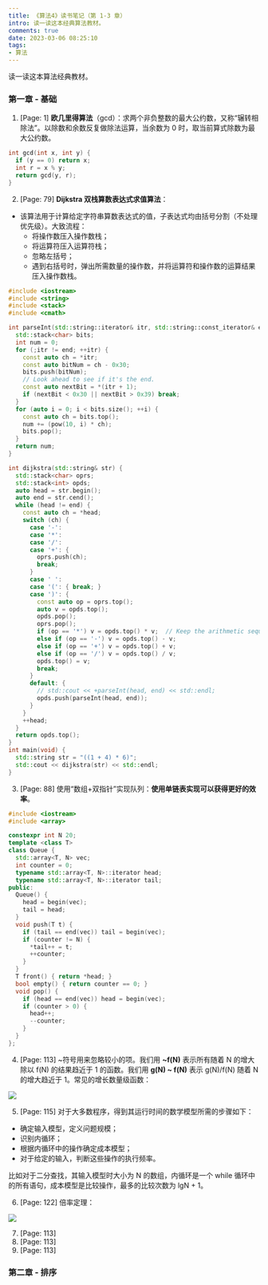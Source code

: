 ```yaml
---
title: 《算法4》读书笔记（第 1-3 章）
intro: 读一读这本经典算法教材。
comments: true
date: 2023-03-06 08:25:10
tags:
- 算法
---
```


读一读这本算法经典教材。

### 第一章 - 基础

1. [Page: 1] **欧几里得算法**（gcd）：求两个非负整数的最大公约数，又称“辗转相除法”。以除数和余数反复做除法运算，当余数为 0 时，取当前算式除数为最大公约数。

```cpp
int gcd(int x, int y) {
  if (y == 0) return x;
  int r = x % y;
  return gcd(y, r);
}
```

2. [Page: 79] **Dijkstra 双栈算数表达式求值算法**：

* 该算法用于计算给定字符串算数表达式的值，子表达式均由括号分割（不处理优先级）。大致流程：
  * 将操作数压入操作数栈；
  * 将运算符压入运算符栈；
  * 忽略左括号；
  * 遇到右括号时，弹出所需数量的操作数，并将运算符和操作数的运算结果压入操作数栈。

```cpp
#include <iostream>
#include <string>
#include <stack>
#include <cmath>

int parseInt(std::string::iterator& itr, std::string::const_iterator& end) {
  std::stack<char> bits;
  int num = 0;
  for (;itr != end; ++itr) {
    const auto ch = *itr;
    const auto bitNum = ch - 0x30;
    bits.push(bitNum);
    // Look ahead to see if it's the end.
    const auto nextBit = *(itr + 1);
    if (nextBit < 0x30 || nextBit > 0x39) break;
  }
  for (auto i = 0; i < bits.size(); ++i) {
    const auto ch = bits.top();
    num += (pow(10, i) * ch);
    bits.pop();
  }
  return num;
}

int dijkstra(std::string& str) {
  std::stack<char> oprs;
  std::stack<int> opds;
  auto head = str.begin();
  auto end = str.cend();
  while (head != end) {
    const auto ch = *head;
    switch (ch) {
      case '-':
      case '*':
      case '/':
      case '+': {
        oprs.push(ch);
        break;
      }
      case ' ':
      case '(': { break; }
      case ')': {
        const auto op = oprs.top();
        auto v = opds.top();
        opds.pop();
        oprs.pop();
        if (op == '*') v = opds.top() * v;  // Keep the arithmetic sequence.
        else if (op == '-') v = opds.top() - v;
        else if (op == '+') v = opds.top() + v;
        else if (op == '/') v = opds.top() / v;
        opds.top() = v;
        break;
      }
      default: {
        // std::cout << +parseInt(head, end) << std::endl;
        opds.push(parseInt(head, end));
      }
    }
    ++head;
  }
  return opds.top();
}
int main(void) {
  std::string str = "((1 + 4) * 6)";
  std::cout << dijkstra(str) << std::endl;
}
```

3. [Page: 88] 使用“数组+双指针”实现队列：**使用单链表实现可以获得更好的效率**。

```cpp
#include <iostream>
#include <array>

constexpr int N 20;
template <class T>
class Queue {
  std::array<T, N> vec;
  int counter = 0;
  typename std::array<T, N>::iterator head;
  typename std::array<T, N>::iterator tail;
public:
  Queue() {
    head = begin(vec);
    tail = head;
  }
  void push(T t) {
    if (tail == end(vec)) tail = begin(vec);
    if (counter != N) {
      *tail++ = t;
      ++counter;
    }
  }
  T front() { return *head; }
  bool empty() { return counter == 0; }
  void pop() {
    if (head == end(vec)) head = begin(vec);
    if (counter > 0) {
      head++;
      --counter;
    }
  }
};
```

4. [Page: 113] \~符号用来忽略较小的项。我们用 **\~f(N)** 表示所有随着 N 的增大除以 f(N) 的结果趋近于 1 的函数。我们用 **g(N) \~ f(N)** 表示 g(N)/f(N) 随着 N 的增大趋近于 1。常见的增长数量级函数：

![](1.png)

5. [Page: 115] 对于大多数程序，得到其运行时间的数学模型所需的步骤如下：

* 确定输入模型，定义问题规模；
* 识别内循环；
* 根据内循环中的操作确定成本模型；
* 对于给定的输入，判断这些操作的执行频率。

比如对于二分查找，其输入模型时大小为 N 的数组，内循环是一个 while 循环中的所有语句，成本模型是比较操作，最多的比较次数为 lgN + 1。

6. [Page: 122] 倍率定理：

![](2.png)

7. [Page: 113] 
8. [Page: 113] 
9. [Page: 113] 


### 第二章 - 排序





